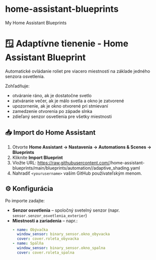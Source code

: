 # home-assistant-blueprints
My Home Assistant Blueprints
# 🪟 Adaptívne tienenie - Home Assistant Blueprint

Automatické ovládanie roliet pre viacero miestností na základe jedného senzora osvetlenia.

Zohľadňuje:
- otváranie ráno, ak je dostatočne svetlo
- zatváranie večer, ak je málo svetla a okno je zatvorené
- upozornenie, ak je okno otvorené pri stmievaní
- zamedzenie otvorenia po západe slnka
- zdieľaný senzor osvetlenia pre všetky miestnosti

## 📥 Import do Home Assistant

1. Otvorte **Home Assistant → Nastavenia → Automations & Scenes → Blueprints**
2. Kliknite **Import Blueprint**
3. Vložte URL: https://raw.githubusercontent.com/<yourusername>/home-assistant-blueprints/main/blueprints/automation/<yourusername>/adaptive_shading.yaml
4. Nahradiť `<yourusername>` vaším GitHub používateľským menom.

## ⚙️ Konfigurácia

Po importe zadajte:

- **Senzor osvetlenia** – spoločný svetelný senzor (napr. `sensor.senzor_osvetlenia_exterier`)
- **Miestnosti a zariadenia** – napr.:
  ```yaml
  - name: Obývačka
    window_sensor: binary_sensor.okno_obyvacka
    cover: cover.roleta_obyvacka
  - name: Spálňa
    window_sensor: binary_sensor.okno_spalna
    cover: cover.roleta_spalna


